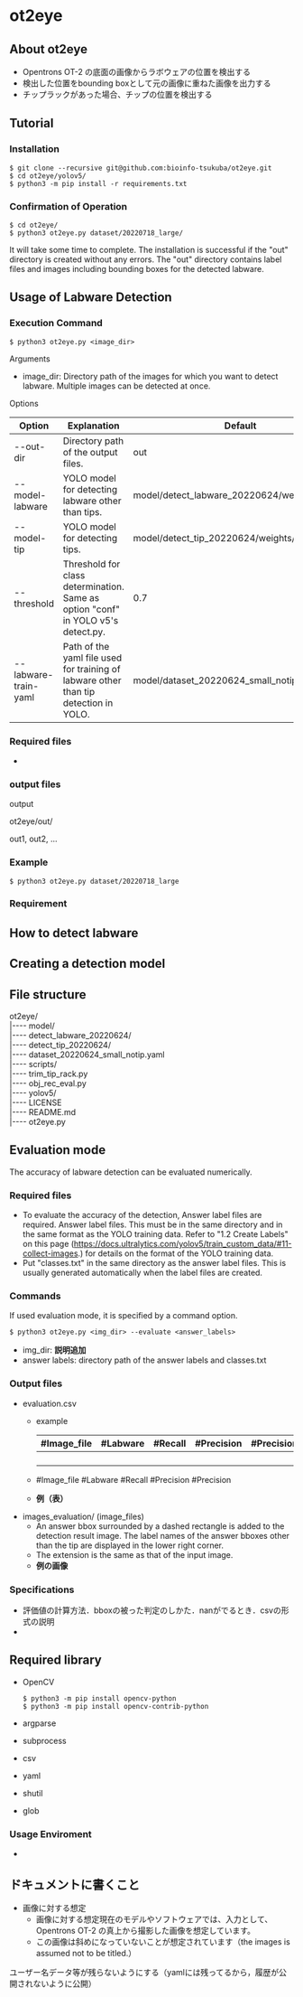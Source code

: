# ot2eye

## About ot2eye

- Opentrons OT-2 の底面の画像からラボウェアの位置を検出する
- 検出した位置をbounding boxとして元の画像に重ねた画像を出力する
- チップラックがあった場合、チップの位置を検出する



## Tutorial

### Installation

```
$ git clone --recursive git@github.com:bioinfo-tsukuba/ot2eye.git
$ cd ot2eye/yolov5/
$ python3 -m pip install -r requirements.txt 
```

### Confirmation of Operation

~~~~
$ cd ot2eye/
$ python3 ot2eye.py dataset/20220718_large/
~~~~

It will take some time to complete. The installation is successful if the "out" directory is created without any errors. The "out" directory contains label files and images including bounding boxes for the detected labware.



## Usage of Labware Detection

### Execution Command

~~~~
$ python3 ot2eye.py <image_dir>
~~~~

Arguments

* image_dir: Directory path of the images for which you want to detect labware. Multiple images can be detected at once.

Options

| Option               | Explanation                                                  | Default                                       |
| -------------------- | ------------------------------------------------------------ | --------------------------------------------- |
| --out-dir            | Directory path of the output files.                          | out                                           |
| --model-labware      | YOLO model for detecting labware other than tips.            | model/detect_labware_20220624/weights/best.pt |
| --model-tip          | YOLO model for detecting tips.                               | model/detect_tip_20220624/weights/best.pt     |
| --threshold          | Threshold for class determination. Same as option "conf" in YOLO v5's detect.py. | 0.7                                           |
| --labware-train-yaml | Path of the yaml file used for training of labware other than tip detection in YOLO. | model/dataset_20220624_small_notip.yaml       |



### Required files

* 



### output files

output

ot2eye/out/

out1, out2, ...



### Example

~~~~
$ python3 ot2eye.py dataset/20220718_large
~~~~



### Requirement



## How to detect labware



## Creating a detection model



## File structure

ot2eye/  
    |---- model/  
        |---- detect_labware_20220624/  
        |---- detect_tip_20220624/  
        |---- dataset_20220624_small_notip.yaml  
    |---- scripts/  
        |---- trim_tip_rack.py  
        |---- obj_rec_eval.py  
    |---- yolov5/  
    |---- LICENSE  
    |---- README.md  
    |---- ot2eye.py  



## Evaluation mode

The accuracy of labware detection can be evaluated numerically.

### Required files

* To evaluate the accuracy of the detection, Answer label files are required.
  Answer label files. This must be in the same directory and in the same format as the YOLO training data. Refer to "1.2 Create Labels" on this page  (https://docs.ultralytics.com/yolov5/train_custom_data/#11-collect-images.) for details on the format of the YOLO training data.
* Put "classes.txt" in the same directory as the answer label files. This is usually generated automatically when the label files are created.

### Commands

If used evaluation mode, it is specified by a command option.

```
$ python3 ot2eye.py <img_dir> --evaluate <answer_labels> 
```

* img_dir: **説明追加**
* answer labels: directory path of the answer labels and classes.txt

### Output files

* evaluation.csv
  * example
  
    | #Image_file | #Labware | #Recall | #Precision | #Precision |
    | ----------- | -------- | ------- | ---------- | ---------- |
    |             |          |         |            |            |
    |             |          |         |            |            |
    |             |          |         |            |            |
    |             |          |         |            |            |
  
    
  * #Image_file #Labware #Recall #Precision #Precision
  * **例（表）**
* images_evaluation/ (image_files)
  * An answer bbox surrounded by a dashed rectangle is added to the detection result image. The label names of the answer bboxes other than the tip are displayed in the lower right corner. 
  * The extension is the same as that of the input image.
  * **例の画像**

### Specifications

* 評価値の計算方法．bboxの被った判定のしかた．nanがでるとき．csvの形式の説明
* 



## Required library

- OpenCV

  ```
  $ python3 -m pip install opencv-python
  $ python3 -m pip install opencv-contrib-python
  ```

- argparse

- subprocess

- csv

- yaml

- shutil

- glob





### Usage Enviroment

* 



## ドキュメントに書くこと

- 画像に対する想定
  - 画像に対する想定現在のモデルやソフトウェアでは、入力として、Opentrons OT-2 の真上から撮影した画像を想定しています。
  - この画像は斜めになっていないことが想定されています（the images is assumed not to be titled.）



ユーザー名データ等が残らないようにする（yamlには残ってるから，履歴が公開されないように公開）


